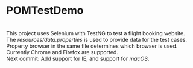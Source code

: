 # POMTestDemo
<br>This project uses Selenium with TestNG to test a flight booking website.
<br>The <i>resources/data.properties</i> is used to provide data for the test cases.
<br>Property browser in the same file determines which browser is used. Currently Chrome and Firefox are supported.
<br>Next commit: Add support for IE, and support for <i>macOS</i>.

